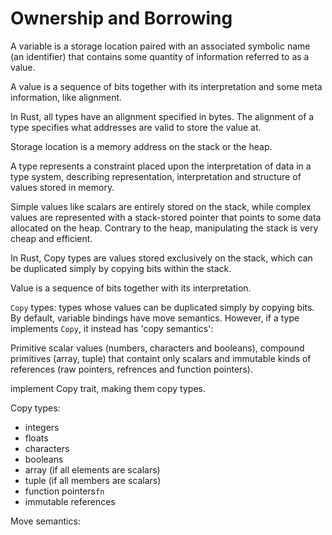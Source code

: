 # Ownership and Borrowing

A variable is a storage location paired with an associated symbolic name (an identifier) that contains some quantity of information referred to as a value. 

A value is a sequence of bits together with its interpretation and some meta information, like alignment. 

In Rust, all types have an alignment specified in bytes. The alignment of a type specifies what addresses are valid to store the value at.

Storage location is a memory address on the stack or the heap.

A type represents a constraint placed upon the interpretation of data in a type system, describing representation, interpretation and structure of values stored in memory.






Simple values like scalars are entirely stored on the stack, while complex values are represented with a stack-stored pointer that points to some data allocated on the heap. Contrary to the heap, manipulating the stack is very cheap and efficient.

In Rust, Copy types are values stored exclusively on the stack, which can be duplicated simply by copying bits within the stack.

Value is a sequence of bits together with its interpretation.

`Copy` types: types whose values can be duplicated simply by copying bits.
By default, variable bindings have move semantics.
However, if a type implements `Copy`, it instead has 'copy semantics':




Primitive scalar values (numbers, characters and booleans), compound primitives (array, tuple) that containt only scalars and immutable kinds of references (raw pointers, refrences and function pointers).

implement Copy trait, making them copy types. 

Copy types:
- integers
- floats
- characters
- booleans
- array (if all elements are scalars)
- tuple (if all members are scalars)
- function pointers`fn`
- immutable references


Move semantics:  
